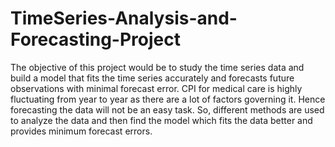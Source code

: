 # TimeSeries-Analysis-and-Forecasting-Project
The objective of this project would be to study the time series data and build a model that fits the
time series accurately and forecasts future observations with minimal forecast error. CPI for medical
care is highly fluctuating from year to year as there are a lot of factors governing it. Hence
forecasting the data will not be an easy task. So, different methods are used to analyze the data and then find the model which fits the data better and provides minimum forecast errors.
